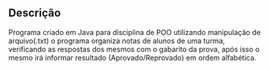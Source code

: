 ## Descrição

Programa criado em Java para disciplina de POO utilizando manipulação de arquivo(.txt) o programa organiza notas de alunos de uma turma, verificando as respostas dos mesmos com o gabarito da prova, após isso o mesmo irá informar resultado (Aprovado/Reprovado) em ordem alfabética.
